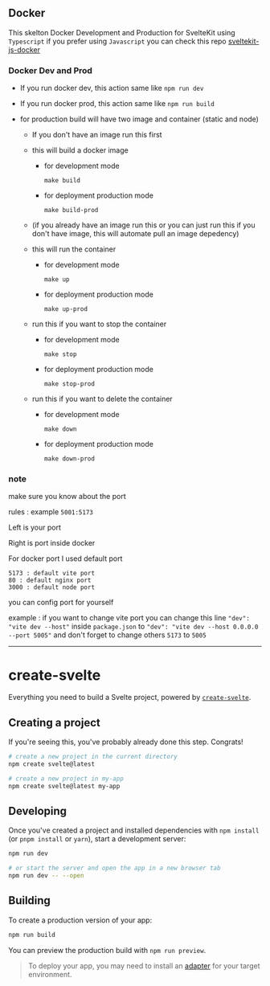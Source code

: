 


## Docker

This skelton Docker Development and Production for SvelteKit using `Typescript` if you prefer using `Javascript` you can check this repo
[sveltekit-js-docker](https://github.com/adityadees/sveltekit-js-docker)

### Docker Dev and Prod
- If you run docker dev, this action same like `npm run dev`
- If you run docker prod, this action same like `npm run build`
- for production build will have two image and container (static and node)

  - If you don't have an image run this first
  - this will build a docker image
    - for development mode
      ```make
      make build 
      ```
    - for deployment production mode
      ```make
      make build-prod
      ```

  - (if you already have an image run this or you can just run this if you don't have image, this will automate pull an image depedency)
  - this will run the container
    - for development mode
      ```make
      make up 
      ```
    - for deployment production mode
      ```make
      make up-prod
      ```

  - run this if you want to stop the container
    - for development mode
      ```make
      make stop
      ```
    - for deployment production mode
      ```make
      make stop-prod
      ```

  - run this if you want to delete the container
    - for development mode
      ```make
      make down
      ```
    - for deployment production mode
      ```make
      make down-prod
      ```

### note

make sure you know about the port

rules : example `5001:5173`

Left is your port

Right is port inside docker

For docker port I used default port

```
5173 : default vite port
80 : default nginx port
3000 : default node port
```

you can config port for yourself

example :
if you want to change vite port 
you can change this line `"dev": "vite dev --host"` inside  `package.json` to `"dev": "vite dev --host 0.0.0.0 --port 5005"` and don't forget to change others `5173` to `5005`


------------


# create-svelte

Everything you need to build a Svelte project, powered by [`create-svelte`](https://github.com/sveltejs/kit/tree/master/packages/create-svelte).

## Creating a project

If you're seeing this, you've probably already done this step. Congrats!

```bash
# create a new project in the current directory
npm create svelte@latest

# create a new project in my-app
npm create svelte@latest my-app
```

## Developing

Once you've created a project and installed dependencies with `npm install` (or `pnpm install` or `yarn`), start a development server:

```bash
npm run dev

# or start the server and open the app in a new browser tab
npm run dev -- --open
```

## Building

To create a production version of your app:

```bash
npm run build
```

You can preview the production build with `npm run preview`.

> To deploy your app, you may need to install an [adapter](https://kit.svelte.dev/docs/adapters) for your target environment.

